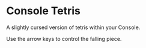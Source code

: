 # Console Tetris

A slightly cursed version of tetris within your Console.

Use the arrow keys to control the falling piece.
